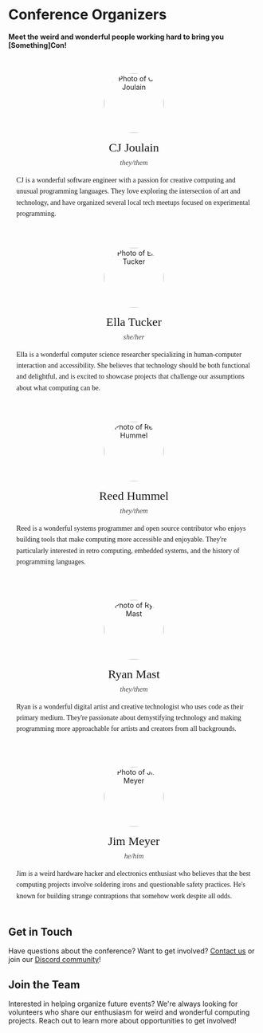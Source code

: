 <style>
.organizers-grid {
    display: grid;
    grid-template-columns: repeat(3, 1fr);
    gap: 2rem;
    margin: 2rem 0;
}

.organizers-bottom {
    display: grid;
    grid-template-columns: repeat(2, 1fr);
    gap: 2rem;
    margin: 2rem auto;
    max-width: 66%;
}

.organizer-card {
    background: var(--baby-powder);
    border: 2px solid var(--sage);
    border-radius: 10px;
    padding: 1.5rem;
    text-align: center;
    transition: transform 0.2s ease-in-out;
}

.organizer-card:hover {
    transform: translateY(-5px);
    box-shadow: 0 5px 15px rgba(0,0,0,0.1);
}

.organizer-photo {
    width: 150px;
    height: 150px;
    border-radius: 50%;
    object-fit: cover;
    margin: 0 auto 1rem;
    border: 3px solid var(--bittersweet);
}

.organizer-name {
    font-family: "Poetsen";
    color: var(--bittersweet);
    font-size: 1.5rem;
    margin-bottom: 0.5rem;
}

.organizer-pronouns {
    font-family: "Work Sans";
    font-style: italic;
    color: var(--ultra-violet);
    font-size: 0.9rem;
    margin-bottom: 1rem;
    opacity: 0.8;
}

.organizer-bio {
    font-family: "Work Sans";
    color: var(--ultra-violet);
    line-height: 1.6;
    text-align: left;
}

@media screen and (max-width: 62rem) {
    .organizers-grid {
        grid-template-columns: 1fr;
        gap: 1.5rem;
    }
    
    .organizers-bottom {
        grid-template-columns: 1fr;
        max-width: 100%;
    }
    
    .organizer-card {
        padding: 1rem;
    }
    
    .organizer-photo {
        width: 120px;
        height: 120px;
    }
}
</style>

# Conference Organizers

**Meet the weird and wonderful people working hard to bring you [Something]Con!**

<div class="organizers-grid">

<div class="organizer-card">
<img src="/assets/organizers/cj.png" alt="Photo of CJ Joulain" class="organizer-photo">
<div class="organizer-name">CJ Joulain</div>
<div class="organizer-pronouns">they/them</div>
<div class="organizer-bio">
CJ is a wonderful software engineer with a passion for creative computing and unusual programming languages. They love exploring the intersection of art and technology, and have organized several local tech meetups focused on experimental programming.
</div>
</div>

<div class="organizer-card">
<img src="/assets/organizers/ella.png" alt="Photo of Ella Tucker" class="organizer-photo">
<div class="organizer-name">Ella Tucker</div>
<div class="organizer-pronouns">she/her</div>
<div class="organizer-bio">
Ella is a wonderful computer science researcher specializing in human-computer interaction and accessibility. She believes that technology should be both functional and delightful, and is excited to showcase projects that challenge our assumptions about what computing can be.
</div>
</div>

<div class="organizer-card">
<img src="/assets/organizers/reed.png" alt="Photo of Reed Hummel" class="organizer-photo">
<div class="organizer-name">Reed Hummel</div>
<div class="organizer-pronouns">they/them</div>
<div class="organizer-bio">
Reed is a wonderful systems programmer and open source contributor who enjoys building tools that make computing more accessible and enjoyable. They're particularly interested in retro computing, embedded systems, and the history of programming languages.
</div>
</div>

</div>

<div class="organizers-bottom">

<div class="organizer-card">
<img src="/assets/organizers/organizer4.svg" alt="Photo of Ryan Mast" class="organizer-photo">
<div class="organizer-name">Ryan Mast</div>
<div class="organizer-pronouns">they/them</div>
<div class="organizer-bio">
Ryan is a wonderful digital artist and creative technologist who uses code as their primary medium. They're passionate about demystifying technology and making programming more approachable for artists and creators from all backgrounds.
</div>
</div>

<div class="organizer-card">
<img src="/assets/organizers/jim.png" alt="Photo of Jim Meyer" class="organizer-photo">
<div class="organizer-name">Jim Meyer</div>
<div class="organizer-pronouns">he/him</div>
<div class="organizer-bio">
Jim is a weird hardware hacker and electronics enthusiast who believes that the best computing projects involve soldering irons and questionable safety practices. He's known for building strange contraptions that somehow work despite all odds.
</div>
</div>

</div>

## Get in Touch

Have questions about the conference? Want to get involved? [Contact us](/pages/contact/) or join our [Discord community](https://discord.gg/YNKqw3bwSk)!

## Join the Team

Interested in helping organize future events? We're always looking for volunteers who share our enthusiasm for weird and wonderful computing projects. Reach out to learn more about opportunities to get involved! 